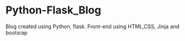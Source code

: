# Python-Flask_Blog
Blog created using Python, flask. 
Front-end using HTML,CSS, Jinja and bootsrap
